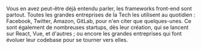 Vous en avez peut-être déjà entendu parler, les frameworks front-end sont partout. Toutes les grandes entreprises de la Tech les utilisent au quotidien : Facebook, Twitter, Amazon, GitLab, pour n'en citer que quelques-unes. Ce sont également de nombreuses startups, dès leur création, qui se lancent sur React, Vue, et d'autres ; ou encore les grandes entreprises qui font évoluer leur codebase pour se tourner vers elles.

